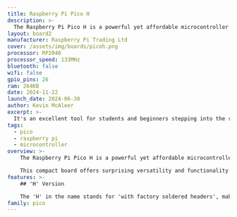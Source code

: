 ```yaml
---
title: Raspberry Pi Pico H
description: >- 
  The Raspberry Pi Pico H is a powerful yet affordable microcontroller board that serves as a gateway into the world of electronics and programming.
layout: board2
manufacturer: Raspberry Pi Trading Ltd
cover: /assets/img/boards/picoh.png
processor: RP2040
processor_speed: 133MHz
bluetooth: false
wifi: false
gpio_pins: 26
ram: 264KB
date: 2024-11-22
launch_date: 2024-06-30
author: Kevin McAleer
excerpt: >-
  It's an excellent tool for students and beginners stepping into the realm of electronics and programming
tags:
  - pico
  - raspberry pi
  - microcontroller
overview: >- 
    The Raspberry Pi Pico H is a powerful yet affordable microcontroller board that serves as a gateway into the world of electronics and programming.

    This compact board offers surprising versatility and functionality that allows users to build a variety of projects, from simple LED blink programs to sophisticated robotics.
features: >-
    ## 'H' Version

    The 'H' in the name stands for 'with factory soldered headers', making it easier for beginners to get started with the Pico without the need for soldering. This verison also includes a small debug connector for advanced users. The castllated edges are also absent in this version.
family: pico
---
```

